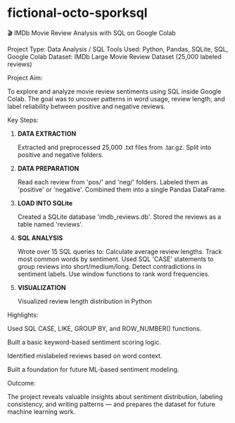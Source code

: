 # fictional-octo-sporksql
🎬 IMDb Movie Review Analysis with SQL on Google Colab

Project Type: Data Analysis / SQL
Tools Used: Python, Pandas, SQLite, SQL, Google Colab
Dataset: IMDb Large Movie Review Dataset (25,000 labeled reviews)

Project Aim:

To explore and analyze movie review sentiments using SQL inside Google Colab. The goal was to uncover patterns in word usage, review length, and label reliability between positive and negative reviews.

Key Steps:

1. **DATA EXTRACTION**
   
   Extracted and preprocessed 25,000 .txt files from .tar.gz.
   Split into positive and negative folders.
3. **DATA PREPARATION**
   
   Read each review from 'pos/' and 'neg/' folders.
   Labeled them as 'positive' or 'negative'.
   Combined them into a single Pandas DataFrame.
5. **LOAD INTO SQLite**
   
   Created a SQLite database 'imdb_reviews.db'.
   Stored the reviews as a table named 'reviews'.
7. **SQL ANALYSIS**
   
   Wrote over 15 SQL queries to:
   Calculate average review lengths.
   Track most common words by sentiment.
   Used SQL 'CASE' statements to group reviews into short/medium/long.
   Detect contradictions in sentiment labels.
   Use window functions to rank word frequencies.
9. **VISUALIZATION**
    
   Visualized review length distribution in Python

Highlights:

Used SQL CASE, LIKE, GROUP BY, and ROW_NUMBER() functions.

Built a basic keyword-based sentiment scoring logic.

Identified mislabeled reviews based on word context.

Built a foundation for future ML-based sentiment modeling.


Outcome:

The project reveals valuable insights about sentiment distribution, labeling consistency, and writing patterns — and prepares the dataset for future machine learning work.
